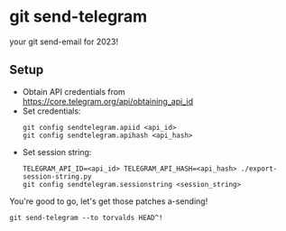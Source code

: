 # git send-telegram

your git send-email for 2023!

## Setup

- Obtain API credentials from <https://core.telegram.org/api/obtaining_api_id>
- Set credentials:
  ```
  git config sendtelegram.apiid <api_id>
  git config sendtelegram.apihash <api_hash>
  ```
- Set session string:
  ```
  TELEGRAM_API_ID=<api_id> TELEGRAM_API_HASH=<api_hash> ./export-session-string.py
  git config sendtelegram.sessionstring <session_string>
  ```

You're good to go, let's get those patches a-sending!

`git send-telegram --to torvalds HEAD^!`
